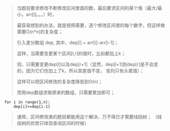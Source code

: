 > 
> 当题目要求修改不断修改区间里面的数，最后要求区间的某个值（最大/最小，arr[i]。。。）时，
> 
> 最容易想到的办法，就是按照需要，逐个修改区间里的每个数字，但这样做需要O(n*n)的复杂度；
> 
> 引入差分数组 dep, 其中，dep[i] = arr[i]-arr[i-1]；
> 
> 这样，当需要变更某个区间[l,r]的值时，比如都加上k；
> 
> 则，只需要变更dep[l]以及dep[r+1]（显然，dep[l+1]到dep[r]是不会变的，因为它们也加上了k，所以其差值不变，
> 变的只有头尾值）；
> 
> 这样可以把区间修改的复杂度降低到O(n)；
> 
> 而用dep数组求取原来的数组，只需要累加即可；
> 
    for i in range(1,n):
        dep[i]+=dep[i-1]
> 
> 通常，区间修改类的题目都能用这个解决，万不得已才需要线段树；
> （线段树的优势只体现查询区间的时候）
> 


